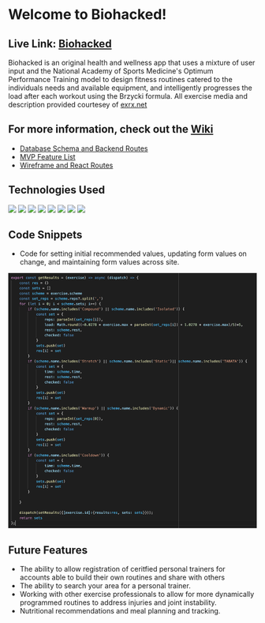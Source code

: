 # Welcome to Biohacked! 


## Live Link: [Biohacked](https://biohacked.herokuapp.com/)
Biohacked is an original health and wellness app that uses a mixture of user input and the National Academy of Sports Medicine's Optimum Performance Training model to design fitness routines catered to the individuals needs and available equipment, and intelligently progresses the load after each workout using the Brzycki formula. All exercise media and description provided courtesey of [exrx.net](https://exrx.net)

## For more information, check out the [Wiki](https://github.com/bstetzer32/Biohacked/wiki)

* [Database Schema and Backend Routes](https://github.com/bstetzer32/Biohacked/wiki/Database-Schema-and-Backend-Routes)
* [MVP Feature List](https://github.com/bstetzer32/Biohacked/wiki/MVP-Feature-List)
* [Wireframe and React Routes](https://github.com/bstetzer32/Biohacked/wiki/Wireframes-and-Front-End-Routes)

## Technologies Used
   <img src="https://img.shields.io/badge/Python-3776AB?style=for-the-badge&logo=python&logoColor=white" />
   <img src="https://img.shields.io/badge/JavaScript-F7DF1E?style=for-the-badge&logo=javascript&logoColor=black" />
   <img src="https://img.shields.io/badge/CSS-239120?&style=for-the-badge&logo=css3&logoColor=white" />
   <img src="https://img.shields.io/badge/HTML5-E34F26?style=for-the-badge&logo=html5&logoColor=white" />
   <img src="https://img.shields.io/badge/PostgreSQL-316192?style=for-the-badge&logo=postgresql&logoColor=white" />
   <img src="https://img.shields.io/badge/React-20232A?style=for-the-badge&logo=react&logoColor=61DAFB" />
   <img src="https://img.shields.io/badge/Redux-593D88?style=for-the-badge&logo=redux&logoColor=white" />
   <img src="https://img.shields.io/badge/Docker-2CA5E0?style=for-the-badge&logo=docker&logoColor=white" />
   
## Code Snippets 
  * Code for setting initial recommended values, updating form values on change, and maintaining form values across site.
   <img src="https://raw.githubusercontent.com/bstetzer32/Biohacked/main/images/Screen%20Shot%202021-06-14%20at%206.49.37%20AM.png"  />
   
## Future Features
   * The ability to allow registration of ceritfied personal trainers for accounts able to build their own routines and share with others
   * The ability to search your area for a personal trainer.
   * Working with other exercise professionals to allow for more dynamically programmed routines to address injuries and joint instability.
   * Nutritional recommendations and meal planning and tracking.

